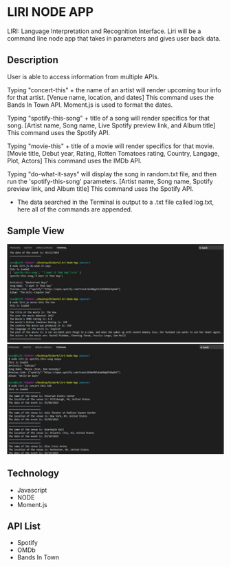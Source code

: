 
# LIRI NODE APP
LIRI: Language Interpretation and Recognition Interface. 
Liri will be a command line node app that takes in parameters and gives user back data.

## Description
User is able to access information from multiple APIs.

Typing "concert-this" + the name of an artist will render upcoming tour info for that artist. [Venue name, location, and dates] This command uses the Bands In Town API. Moment.js is used to format the dates.

Typing "spotify-this-song" + title of a song will render specifics for that song. [Artist name, Song name, Live Spotify preview link, and Album title] This command uses the Spotify API.

Typing "movie-this" + title of a movie will render specifics for that movie. [Movie title, Debut year, Rating, Rotten Tomatoes rating, Country, Langage, Plot, Actors] This command uses the IMDb API.

Typing "do-what-it-says"  will display the song in random.txt file, and then run the 'spotify-this-song' parameters. [Artist name, Song name, Spotify preview link, and Album title] This command uses the Spotify API.

+ The data searched in the Terminal is output to a .txt file called log.txt, here all of the commands are appended.
 

## Sample View

![Liri-Node-App Screenshot](/images/screenshot1.jpg/)
![Liri-Node-App Screenshot](/images/screenshot2.jpg/)



## Technology

+ Javascript
+ NODE
+ Moment.js


## API List

+ Spotify
+ OMDb
+ Bands In Town 


